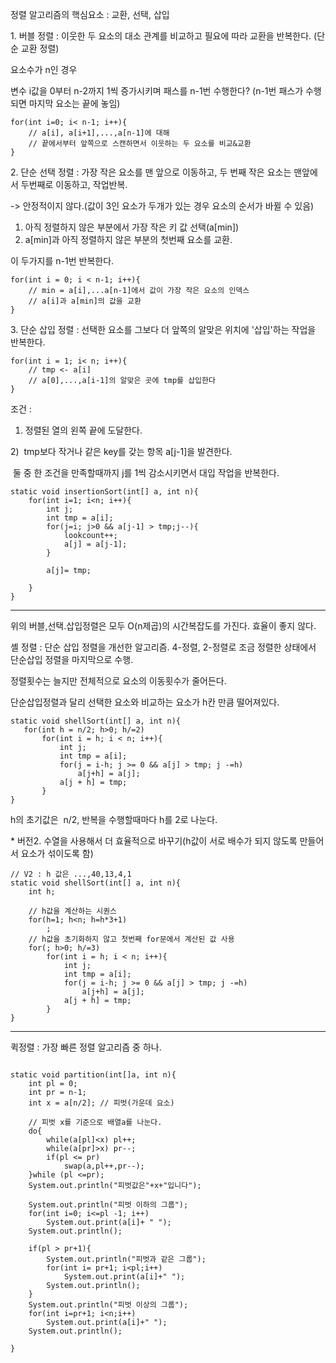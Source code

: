 정렬 알고리즘의 핵심요소 : 교환, 선택, 삽입

1\. 버블 정렬 : 이웃한 두 요소의 대소 관계를 비교하고 필요에 따라 교환을 반복한다. (단순 교환 정렬)

요소수가 n인 경우

변수 i값을 0부터 n-2까지 1씩 증가시키며 패스를 n-1번 수행한다? (n-1번 패스가 수행되면 마지막 요소는 끝에 놓임)

```
for(int i=0; i< n-1; i++){
    // a[i], a[i+1],...,a[n-1]에 대해 
    // 끝에서부터 앞쪽으로 스캔하면서 이웃하는 두 요소를 비교&교환
}
```

2\. 단순 선택 정렬 : 가장 작은 요소를 맨 앞으로 이동하고, 두 번째 작은 요소는 맨앞에서 두번째로 이동하고, 작업반복.

\-> 안정적이지 않다.(값이 3인 요소가 두개가 있는 경우 요소의 순서가 바뀔 수 있음)

1.  아직 정렬하지 않은 부분에서 가장 작은 키 값 선택(a\[min\])
2.  a\[min\]과 아직 정렬하지 않은 부분의 첫번째 요소를 교환.

이 두가지를 n-1번 반복한다.

```
for(int i = 0; i < n-1; i++){
    // min = a[i],...a[n-1]에서 값이 가장 작은 요소의 인덱스
    // a[i]과 a[min]의 값을 교환
}
```

3\. 단순 삽입 정렬 : 선택한 요소를 그보다 더 앞쪽의 알맞은 위치에 '삽입'하는 작업을 반복한다.

```
for(int i = 1; i< n; i++){
    // tmp <- a[i]
    // a[0],...,a[i-1]의 알맞은 곳에 tmp를 삽입한다
}
```

조건 :

1) 정렬된 열의 왼쪽 끝에 도달한다.

2)  tmp보다 작거나 같은 key를 갖는 항목 a\[j-1\]을 발견한다.

 둘 중 한 조건을 만족할때까지 j를 1씩 감소시키면서 대입 작업을 반복한다.

```
static void insertionSort(int[] a, int n){
    for(int i=1; i<n; i++){
        int j;
        int tmp = a[i];
        for(j=i; j>0 && a[j-1] > tmp;j--){
            lookcount++;
            a[j] = a[j-1];
        }

        a[j]= tmp;

    }
}
```

---

위의 버블,선택.삽입정렬은 모두 O(n제곱)의 시간복잡도를 가진다. 효율이 좋지 않다.

셸 정렬 : 단순 삽입 정렬을 개선한 알고리즘. 4-정렬, 2-정렬로 조금 정렬한 상태에서 단순삽입 정렬을 마지막으로 수행.

정렬횟수는 늘지만 전체적으로 요소의 이동횟수가 줄어든다.

단순삽입정렬과 달리 선택한 요소와 비교하는 요소가 h칸 만큼 떨어져있다.

```
static void shellSort(int[] a, int n){
   for(int h = n/2; h>0; h/=2)
       for(int i = h; i < n; i++){
           int j;
           int tmp = a[i];
           for(j = i-h; j >= 0 && a[j] > tmp; j -=h)
               a[j+h] = a[j];
           a[j + h] = tmp;
       }
}
```

h의 초기값은  n/2, 반복을 수행할때마다 h를 2로 나눈다.

\* 버전2. 수열을 사용해서 더 효율적으로 바꾸기(h값이 서로 배수가 되지 않도록 만들어서 요소가 섞이도록 함)

```
// V2 : h 값은 ...,40,13,4,1
static void shellSort(int[] a, int n){
    int h;

    // h값을 계산하는 시퀀스
    for(h=1; h<n; h=h*3+1)
        ;
    // h값을 초기화하지 않고 첫번째 for문에서 계산된 값 사용
    for(; h>0; h/=3)
        for(int i = h; i < n; i++){
            int j;
            int tmp = a[i];
            for(j = i-h; j >= 0 && a[j] > tmp; j -=h)
                a[j+h] = a[j];
            a[j + h] = tmp;
        }
}
```

---

퀵정렬 : 가장 빠른 정렬 알고리즘 중 하나.

```

static void partition(int[]a, int n){
    int pl = 0;
    int pr = n-1;
    int x = a[n/2]; // 피벗(가운데 요소)

    // 피벗 x를 기준으로 배열a를 나눈다.
    do{
        while(a[pl]<x) pl++;
        while(a[pr]>x) pr--;
        if(pl <= pr)
            swap(a,pl++,pr--);
    }while (pl <=pr);
    System.out.println("피벗값은"+x+"입니다");

    System.out.println("피벗 이하의 그룹");
    for(int i=0; i<=pl -1; i++)
        System.out.print(a[i]+ " ");
    System.out.println();

    if(pl > pr+1){
        System.out.println("피벗과 같은 그룹");
        for(int i= pr+1; i<pl;i++)
            System.out.print(a[i]+" ");
        System.out.println();
    }
    System.out.println("피벗 이상의 그룹");
    for(int i=pr+1; i<n;i++)
        System.out.print(a[i]+" ");
    System.out.println();

}
```
